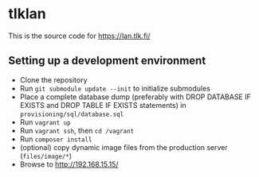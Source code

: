 # tlklan

This is the source code for https://lan.tlk.fi/

## Setting up a development environment

* Clone the repository
* Run `git submodule update --init` to initialize submodules
* Place a complete database dump (preferably with DROP DATABASE IF EXISTS and DROP TABLE IF EXISTS statements) in 
`provisioning/sql/database.sql`
* Run `vagrant up`
* Run `vagrant ssh`, then `cd /vagrant`
* Run `composer install`
* (optional) copy dynamic image files from the production server (`files/image/*`)
* Browse to http://192.168.15.15/
